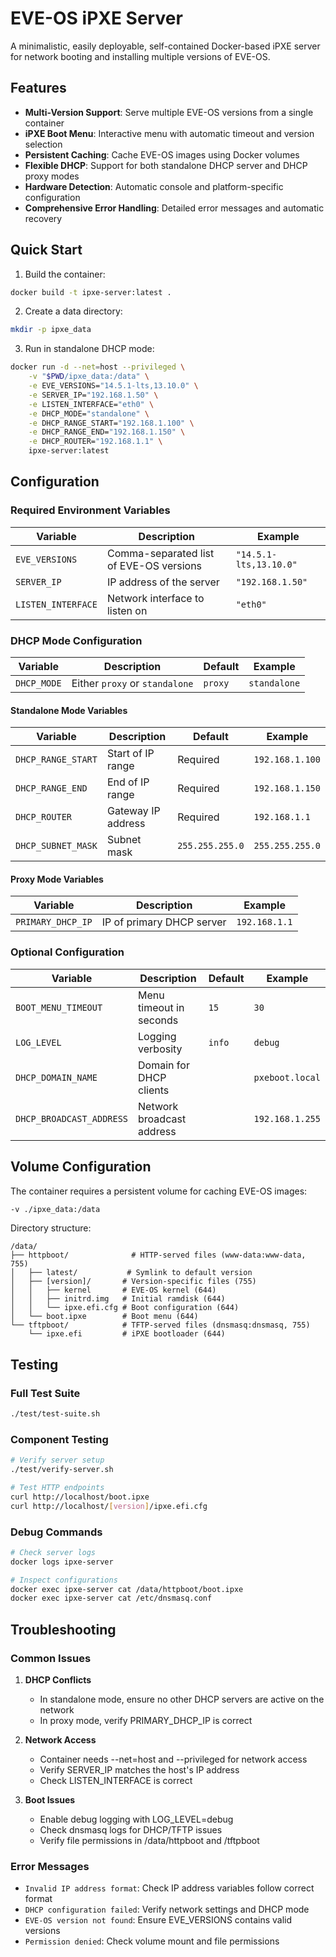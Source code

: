 # EVE-OS iPXE Server

A minimalistic, easily deployable, self-contained Docker-based iPXE server for network booting and installing multiple versions of EVE-OS.

## Features

- **Multi-Version Support**: Serve multiple EVE-OS versions from a single container
- **iPXE Boot Menu**: Interactive menu with automatic timeout and version selection
- **Persistent Caching**: Cache EVE-OS images using Docker volumes
- **Flexible DHCP**: Support for both standalone DHCP server and DHCP proxy modes
- **Hardware Detection**: Automatic console and platform-specific configuration
- **Comprehensive Error Handling**: Detailed error messages and automatic recovery

## Quick Start

1. Build the container:
```sh
docker build -t ipxe-server:latest .
```

2. Create a data directory:
```sh
mkdir -p ipxe_data
```

3. Run in standalone DHCP mode:
```sh
docker run -d --net=host --privileged \
    -v "$PWD/ipxe_data:/data" \
    -e EVE_VERSIONS="14.5.1-lts,13.10.0" \
    -e SERVER_IP="192.168.1.50" \
    -e LISTEN_INTERFACE="eth0" \
    -e DHCP_MODE="standalone" \
    -e DHCP_RANGE_START="192.168.1.100" \
    -e DHCP_RANGE_END="192.168.1.150" \
    -e DHCP_ROUTER="192.168.1.1" \
    ipxe-server:latest
```

## Configuration

### Required Environment Variables

| Variable | Description | Example |
|----------|-------------|----------|
| `EVE_VERSIONS` | Comma-separated list of EVE-OS versions | `"14.5.1-lts,13.10.0"` |
| `SERVER_IP` | IP address of the server | `"192.168.1.50"` |
| `LISTEN_INTERFACE` | Network interface to listen on | `"eth0"` |

### DHCP Mode Configuration

| Variable | Description | Default | Example |
|----------|-------------|---------|----------|
| `DHCP_MODE` | Either `proxy` or `standalone` | `proxy` | `standalone` |

#### Standalone Mode Variables

| Variable | Description | Default | Example |
|----------|-------------|---------|----------|
| `DHCP_RANGE_START` | Start of IP range | Required | `192.168.1.100` |
| `DHCP_RANGE_END` | End of IP range | Required | `192.168.1.150` |
| `DHCP_ROUTER` | Gateway IP address | Required | `192.168.1.1` |
| `DHCP_SUBNET_MASK` | Subnet mask | `255.255.255.0` | `255.255.255.0` |

#### Proxy Mode Variables

| Variable | Description | Example |
|----------|-------------|----------|
| `PRIMARY_DHCP_IP` | IP of primary DHCP server | `192.168.1.1` |

### Optional Configuration

| Variable | Description | Default | Example |
|----------|-------------|---------|----------|
| `BOOT_MENU_TIMEOUT` | Menu timeout in seconds | `15` | `30` |
| `LOG_LEVEL` | Logging verbosity | `info` | `debug` |
| `DHCP_DOMAIN_NAME` | Domain for DHCP clients | | `pxeboot.local` |
| `DHCP_BROADCAST_ADDRESS` | Network broadcast address | | `192.168.1.255` |

## Volume Configuration

The container requires a persistent volume for caching EVE-OS images:

```sh
-v ./ipxe_data:/data
```

Directory structure:
```
/data/
├── httpboot/              # HTTP-served files (www-data:www-data, 755)
│   ├── latest/           # Symlink to default version
│   ├── [version]/       # Version-specific files (755)
│   │   ├── kernel       # EVE-OS kernel (644)
│   │   ├── initrd.img   # Initial ramdisk (644)
│   │   └── ipxe.efi.cfg # Boot configuration (644)
│   └── boot.ipxe        # Boot menu (644)
└── tftpboot/            # TFTP-served files (dnsmasq:dnsmasq, 755)
    └── ipxe.efi         # iPXE bootloader (644)
```

## Testing

### Full Test Suite
```sh
./test/test-suite.sh
```

### Component Testing
```sh
# Verify server setup
./test/verify-server.sh

# Test HTTP endpoints
curl http://localhost/boot.ipxe
curl http://localhost/[version]/ipxe.efi.cfg
```

### Debug Commands
```sh
# Check server logs
docker logs ipxe-server

# Inspect configurations
docker exec ipxe-server cat /data/httpboot/boot.ipxe
docker exec ipxe-server cat /etc/dnsmasq.conf
```

## Troubleshooting

### Common Issues

1. **DHCP Conflicts**
   - In standalone mode, ensure no other DHCP servers are active on the network
   - In proxy mode, verify PRIMARY_DHCP_IP is correct

2. **Network Access**
   - Container needs --net=host and --privileged for network access
   - Verify SERVER_IP matches the host's IP address
   - Check LISTEN_INTERFACE is correct

3. **Boot Issues**
   - Enable debug logging with LOG_LEVEL=debug
   - Check dnsmasq logs for DHCP/TFTP issues
   - Verify file permissions in /data/httpboot and /tftpboot

### Error Messages

- `Invalid IP address format`: Check IP address variables follow correct format
- `DHCP configuration failed`: Verify network settings and DHCP mode
- `EVE-OS version not found`: Ensure EVE_VERSIONS contains valid versions
- `Permission denied`: Check volume mount and file permissions

